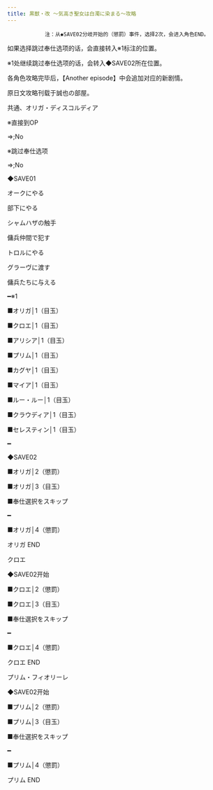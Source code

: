 ```yaml
---
title: 黒獣・改 ～気高き聖女は白濁に染まる～攻略
---
```


                注：从◆SAVE02分岐开始的（懲罰）事件，选择2次，会进入角色END。

如果选择跳过奉仕选项的话，会直接转入※1标注的位置。

※1处继续跳过奉仕选项的话，会转入◆SAVE02所在位置。

各角色攻略完毕后，【Another episode】中会追加对应的新剧情。

原日文攻略刊载于誠也の部屋。



共通、オリガ・ディスコルディア



※直接到OP

⇒;No

※跳过奉仕选项

⇒;No

◆SAVE01

オークにやる

部下にやる

シャムハザの触手

傭兵仲間で犯す

トロルにやる

グラーヴに渡す

傭兵たちに与える

━※1

■オリガ│1（目玉）

■クロエ│1（目玉）

■アリシア│1（目玉）

■プリム│1（目玉）

■カグヤ│1（目玉）

■マイア│1（目玉）

■ルー・ルー│1（目玉）

■クラウディア│1（目玉）

■セレスティン│1（目玉）

━

◆SAVE02

■オリガ│2（懲罰）

■オリガ│3（目玉）

■奉仕選択をスキップ

━

■オリガ│4（懲罰）



オリガ END



クロエ



◆SAVE02开始

■クロエ│2（懲罰）

■クロエ│3（目玉）

■奉仕選択をスキップ

━

■クロエ│4（懲罰）



クロエ END



プリム・フィオリーレ



◆SAVE02开始

■プリム│2（懲罰）

■プリム│3（目玉）

■奉仕選択をスキップ

━

■プリム│4（懲罰）



プリム END




              
